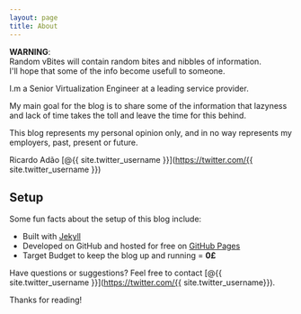 ```yaml
---
layout: page
title: About
---
```


<p class="message">
  <b>WARNING</b>:<br>
        Random vBites will contain random bites and nibbles of information.<br>
        I'll hope that some of the info become usefull to someone.
</p>

 I.m a Senior Virtualization Engineer at a leading service provider.

 My main goal for the blog is to share some of the information that lazyness and lack of time takes the toll and leave the time for this behind.
 
 This blog represents my personal opinion only, and in no way represents my employers, past, present or future.

Ricardo Ad&atilde;o [@{{ site.twitter_username }}](https://twitter.com/{{ site.twitter_username }})

## Setup

Some fun facts about the setup of this blog include:

* Built with [Jekyll](http://jekyllrb.com)
* Developed on GitHub and hosted for free on [GitHub Pages](https://pages.github.com)
* Target Budget to keep the blog up and running = <b>0&pound;</b>

Have questions or suggestions? Feel free to contact [@{{ site.twitter_username }}](https://twitter.com/{{ site.twitter_username}}).

Thanks for reading!

